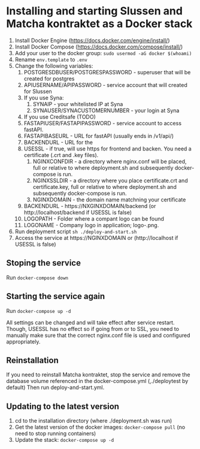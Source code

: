 # Installing and starting Slussen and Matcha kontraktet as a Docker stack

1. Install Docker Engine (https://docs.docker.com/engine/install/)
2. Install Docker Compose (https://docs.docker.com/compose/install/)
3. Add your user to the docker group: `sudo usermod -aG docker $(whoami)`
4. Rename `env.template` to `.env`
5. Change the following variables:
   1. POSTGRESDBUSER/POSTGRESPASSWORD - superuser that will be created for postgres
   2. APIUSERNAME/APIPASSWORD - service account that will created for Slussen
   3. If you use Syna:
      1. SYNAIP - your whitelisted IP at Syna
      2. SYNAUSER/SYNACUSTOMERNUMBER - your login at Syna
   4. If you use Creditsafe (TODO)
   5. FASTAPIUSER/FASTAPIPASSWORD - service account to access fastAPI.
   6. FASTAPIBASEURL - URL for fastAPI (usually ends in /v1/api/)
   7. BACKENDURL - URL for the
   8. USESSL - if true, will use https for frontend and backen. You need a certificate (.crt and .key files).
      1. NGINXCONFDIR - a directory where nginx.conf will be placed, full or relative to where deployment.sh and subsequently docker-compose is run.
      2. NGINXSSLDIR - a directory where you place certificate.crt and certificate.key, full or relative to where deployment.sh and subsequently docker-compose is run.
      3. NGINXDOMAIN - the domain name matchning your certificate
   9. BACKENDURL - https://NXGINXDOMAIN/backend (or http://localhost/backend if USESSL is false)
   10. LOGOPATH - Folder where a compant logo can be found
   11. LOGONAME - Company logo in application; logo-<LOGONAME>.png.
6. Run deployment script `sh ./deploy-and-start.sh`
7. Access the service at https://NGINXDOMAIN or (http://localhost if USESSL is false)

## Stoping the service

Run `docker-compose down`

## Starting the service again

Run `docker-compose up -d`

All settings can be changed and will take effect after service restart. Though, USESSL has no effect so if going from or to SSL, you need to manually make sure that the correct nginx.conf file is used and configured appropriately.

## Reinstallation

If you need to reinstall Matcha kontraktet, stop the service and remove the database volume referenced in the docker-compose.yml (,./deploytest by default)
Then run deploy-and-start.yml.

## Updating to the latest version

1. cd to the installation directory (where ./deployment.sh was run)
2. Get the latest version of the docker images: `docker-compose pull` (no need to stop running containers)
3. Update the stack: `docker-compose up -d`
